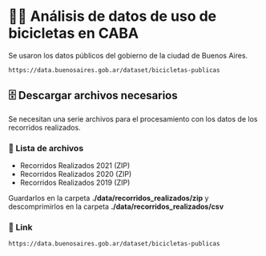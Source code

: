 # 🚴‍♂️ Análisis de datos de uso de bicicletas en CABA

Se usaron los datos públicos del gobierno de la ciudad de Buenos Aires.

```http
https://data.buenosaires.gob.ar/dataset/bicicletas-publicas
```

## 🗄️ Descargar archivos necesarios

Se necesitan una serie archivos para el procesamiento con los datos de los recorridos realizados.

### 📂 Lista de archivos

* Recorridos Realizados 2021 (ZIP)
* Recorridos Realizados 2020 (ZIP)
* Recorridos Realizados 2019 (ZIP)

Guardarlos en la carpeta **./data/recorridos_realizados/zip** y descomprimirlos en la carpeta **./data/recorridos_realizados/csv**

### 🔗 Link

```http
https://data.buenosaires.gob.ar/dataset/bicicletas-publicas
```
